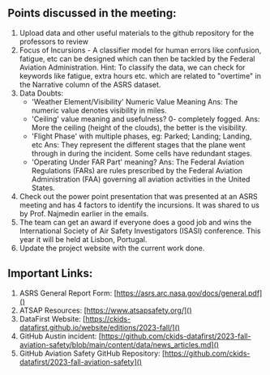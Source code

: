 ## Points discussed in the meeting:

1. Upload data and other useful materials to the github repository for the professors to review
2. Focus of Incursions - A classifier model for human errors like confusion, fatigue, etc can be designed which can then be tackled by the Federal Aviation Administration. Hint: To classify the data, we can check for keywords like fatigue, extra hours etc. which are related to "overtime" in the Narrative column of the ASRS dataset.
3. Data Doubts:
   * 'Weather Element/Visibility' Numeric Value Meaning
     Ans: The numeric value denotes visibility in miles.
   * 'Ceiling' value meaning and usefulness? 0- completely fogged.
     Ans: More the ceiling (height of the clouds), the better is the visibility.
   * 'Flight Phase' with multiple phases, eg: Parked; Landing; Landing, etc
     Ans: They represent the different stages that the plane went through in during the incident. Some cells have redundant stages.
   * 'Operating Under FAR Part' meaning?
     Ans: The Federal Aviation Regulations (FARs) are rules prescribed by the Federal Aviation Administration (FAA) governing all aviation activities in the United States.
4. Check out the power point presentation that was presented at an ASRS meeting and has 4 factors to identify the incursions. It was shared to us by Prof. Najmedin earlier in the emails.
5. The team can get an award if everyone does a good job and wins the International Society of Air Safety Investigators (ISASI) conference. This year it will be held at Lisbon, Portugal.
6. Update the project website with the current work done.

## Important Links:

1. ASRS General Report Form: [https://asrs.arc.nasa.gov/docs/general.pdf]()
2. ATSAP Resources: [https://www.atsapsafety.org/]()
3. DataFirst Website: [https://ckids-datafirst.github.io/website/editions/2023-fall/]()
4. GitHub Austin incident: [https://github.com/ckids-datafirst/2023-fall-aviation-safety/blob/main/content/data/news_articles.md]()
5. GitHub Aviation Safety GitHub Repository: [https://github.com/ckids-datafirst/2023-fall-aviation-safety]()
